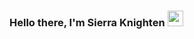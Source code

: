 ### Hello there, I'm Sierra Knighten <img src="https://media4.giphy.com/media/1UOpGLE1LkysBLtR0o/…i0tsj0xzgoyvw2jpzrzitizuub5vyy&rid=giphy.gif&ct=g" width="25px">


<!--
**snkty8/snkty8** is a ✨ _special_ ✨ repository because its `README.md` (this file) appears on your GitHub profile.



Here are some ideas to get you started:

- 🔭 I’m currently working on ...
- 🌱 I’m currently learning ...
- 👯 I’m looking to collaborate on ...
- 🤔 I’m looking for help with ...
- 💬 Ask me about ...
- 📫 How to reach me: ...
- 😄 Pronouns: ...
- ⚡ Fun fact: ...
-->

